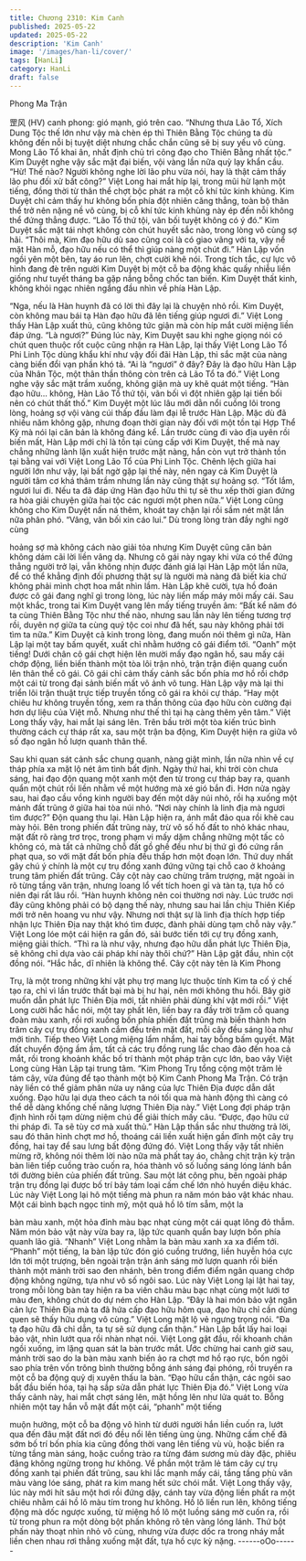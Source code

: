 ```yaml
---
title: Chương 2310: Kim Canh
published: 2025-05-22
updated: 2025-05-22
description: 'Kim Canh'
image: '/images/han-li/cover/'
tags: [HanLi]
category: HanLi
draft: false
---
```


Phong Ma Trận

罡风 (HV) canh phong: gió mạnh, gió trên cao.
“Nhưng thưa Lão Tổ, Xích Dung Tộc thế lớn như vậy mà chèn ép
thì Thiên Bằng Tộc chúng ta dù không đến nỗi bị tuyệt diệt nhưng
chắc chắn cũng sẽ bị suy yếu vô cùng. Mong Lão Tổ khai ân, nhất
định chủ trì công đạo cho Thiên Bằng nhất tộc.” Kim Duyệt nghe
vậy sắc mặt đại biến, vội vàng lần nữa quỳ lạy khẩn cầu.
“Hừ! Thế nào? Người không nghe lời lão phu vừa nói, hay là thật
cảm thấy lão phu đối xử bất công?” Việt Long hai mắt híp lại,
trong mũi hừ lạnh một tiếng, đồng thời từ thân thể chợt bộc phát
ra một cỗ khí tức kinh khủng.
Kim Duyệt chỉ cảm thấy hư không bốn phía đột nhiên căng thẳng,
toàn bộ thân thể trở nên nặng nề vô cùng, bị cỗ khí tức kinh
khủng này ép đến nỗi không thể đứng thẳng được.
“Lão Tổ thứ tội, vãn bối tuyệt không có ý đó.” Kim Duyệt sắc mặt
tái nhợt không còn chút huyết sắc nào, trong lòng vô cùng sợ hãi.
“Thôi mà, Kim đạo hữu dù sao cũng coi là có giao vãng với ta,
vậy nể mặt Hàn mỗ, đạo hữu nếu có thể thì giúp nàng một chút
đi.” Hàn Lập vốn ngồi yên một bên, tay áo run lên, chợt cười khẽ
nói.
Trong tích tắc, cự lực vô hình đang đè trên người Kim Duyệt bị
một cỗ ba động khác quấy nhiễu liền giống như tuyết tháng ba
gặp nắng bỗng chốc tan biến.
Kim Duyệt thất kinh, không khỏi ngạc nhiên ngẩng đầu nhìn về
phía Hàn Lập.

“Nga, nếu là Hàn huynh đã có lời thì đây lại là chuyện nhỏ rồi.
Kim Duyệt, còn không mau bái tạ Hàn đạo hữu đã lên tiếng giúp
ngươi đi.” Việt Long thấy Hàn Lập xuất thủ, cũng không tức giận
mà còn híp mắt cười miệng liền đáp ứng.
“Là ngươi?”
Đúng lúc này, Kim Duyệt sau khi nghe giọng nói có chút quen
thuộc rốt cuộc cũng nhận ra Hàn Lập, lại thấy Việt Long Lão Tổ
Phi Linh Tộc dùng khẩu khí như vậy đối đãi Hàn Lập, thì sắc mặt
của nàng càng biến đổi vạn phần khó tả.
“Ai là “ngươi” ở đây? Đây là đạo hữu Hàn Lập của Nhân Tộc, một
thân thần thông còn trên cả Lão Tổ ta đó.” Việt Long nghe vậy sắc
mặt trầm xuống, không giận mà uy khẽ quát một tiếng.
“Hàn đạo hữu… không, Hàn Lão Tổ thứ tội, vãn bối vì đột nhiên
gặp lại tiền bối nên có chút thất thố.” Kim Duyệt một lúc lâu mới
dằn nổi cuồng lôi trong lòng, hoảng sợ vội vàng cúi thấp đầu làm
đại lễ trước Hàn Lập.
Mặc dù đã nhiều năm không gặp, nhưng đoạn thời gian này đối
với một tồn tại Hợp Thể Kỳ mà nói lại căn bản là không đáng kể.
Lần trước cùng đi vào địa uyên rồi biến mất, Hàn Lập mới chỉ là
tồn tại cùng cấp với Kim Duyệt, thế mà nay chẳng những lành lặn
xuất hiện trước mặt nàng, hắn còn vụt trở thành tồn tại bằng vai
với Việt Long Lão Tổ của Phi Linh Tộc.
Chênh lệch giữa hai người lớn như vậy, lại bất ngờ gặp lại thế
này, nên ngay cả Kim Duyệt là người tâm cơ khá thâm trầm
nhưng lần này cũng thật sự hoảng sợ.
“Tốt lắm, ngươi lui đi. Nếu ta đã đáp ứng Hàn đạo hữu thì tự sẽ
thu xếp thời gian đứng ra hòa giải chuyện giữa hai tộc các ngươi
một phen nữa.” Việt Long cũng không cho Kim Duyệt nấn ná
thêm, khoát tay chặn lại rồi sầm nét mặt lần nữa phân phó.
“Vâng, vãn bối xin cáo lui.” Dù trong lòng tràn đầy nghi ngờ cùng

hoảng sợ mà không cách nào giải tỏa nhưng Kim Duyệt cũng căn
bản không dám cãi lời liền vâng dạ.
Nhưng cô gái này ngay khi vừa có thể đứng thẳng người trở lại,
vẫn không nhịn được đánh giá lại Hàn Lập một lần nữa, để có thể
khẳng định đối phương thật sự là người mà nàng đã biết kia chứ
không phải mình chợt hoa mắt nhìn lầm.
Hàn Lập khẽ cười, tựa hồ đoán được cô gái đang nghĩ gì trong
lòng, lúc này liền mấp máy môi mấy cái.
Sau một khắc, trong tai Kim Duyệt vang lên mấy tiếng truyền âm:
“Bất kể năm đó ta cùng Thiên Bằng Tộc như thế nào, nhưng sau
lần này lên tiếng tương trợ rồi, duyên nợ giữa ta cùng quý tộc coi
như đã hết, sau này không phải tới tìm ta nữa.”
Kim Duyệt cả kinh trong lòng, đang muốn nói thêm gì nữa, Hàn
Lập lại một tay bấm quyết, xuất chỉ nhằm hướng cô gái điểm tới.
“Oanh” một tiếng!
Dưới chân cô gái chợt hiện lên mười mấy đạo ngân hồ, sau mấy
cái chớp động, liền biến thành một tòa lôi trận nhỏ, trận trận điện
quang cuốn lên thân thể cô gái.
Cô gái chỉ cảm thấy cảnh sắc bốn phía mơ hồ rồi chớp một cái từ
trong đại sảnh biến mất vô ảnh vô tung.
Hàn Lập vậy mà lại thi triển lôi trận thuật trực tiếp truyền tống cô
gái ra khỏi cự tháp.
“Hay một chiêu hư không truyền tống, xem ra thần thông của đạo
hữu còn cường đại hơn dự liệu của Việt mỗ. Nhưng như thế thì tại
hạ càng thêm yên tâm.” Việt Long thấy vậy, hai mắt lại sáng lên.
Trên bầu trời một tòa kiến trúc bình thường cách cự tháp rất xa,
sau một trận ba động, Kim Duyệt hiện ra giữa vô số đạo ngân hồ
lượn quanh thân thể.

Sau khi quan sát cảnh sắc chung quanh, nàng giật mình, lần nữa
nhìn về cự tháp phía xa mặt lộ nét âm tình bất định.
Ngày thứ hai, khi trời còn chưa sáng, hai đạo độn quang một
xanh một đen từ trong cự tháp bay ra, quanh quẩn một chút rồi
liền nhằm về một hướng mà xé gió bắn đi.
Hơn nửa ngày sau, hai đạo cầu vồng kinh người bay đến một dãy
núi nhỏ, rồi hạ xuống một mảnh đất trũng ở giữa hai tòa núi nhỏ.
“Nơi này chính là linh địa mà ngươi tìm được?”
Độn quang thu lại. Hàn Lập hiện ra, ánh mắt đảo qua rồi khẽ cau
mày hỏi.
Bên trong phiến đất trũng này, trừ vô số hố đất to nhỏ khác nhau,
mặt đất rõ ràng trơ trọc, trong phạm vi mấy dặm chẳng những
một tấc cỏ không có, mà tất cả những chỗ đất gồ ghề đều như bị
thứ gì đó cứng rắn phạt qua, so với mặt đất bốn phía đều thấp
hơn một đoạn lớn.
Thứ duy nhất gây chú ý chính là một cự trụ đồng xanh đứng vững
tại chỗ cao ở khoảng trung tâm phiến đất trũng.
Cây cột này cao chừng trăm trượng, mặt ngoài in rõ từng tầng
văn trận, nhưng loang lổ vết tích hoen gỉ và tàn tạ, tựa hồ có niên
đại rất lâu rồi.
“Hàn huynh không nên coi thường nơi này. Lúc trước nơi đây
cũng không phải có bộ dạng thế này, nhưng sau hai lần chịu
Thiên Kiếp mới trở nên hoang vu như vậy. Nhưng nơi thật sự là
linh địa thích hợp tiếp nhận lực Thiên Địa nay thật khó tìm được,
đành phải dùng tạm chỗ này vậy.” Việt Long lóe một cái hiện ra
gần đó, sải bước tiến tới cự trụ đồng xanh, miệng giải thích.
“Thì ra là như vậy, nhưng đạo hữu dẫn phát lực Thiên Địa, sẽ
không chỉ dựa vào cái pháp khí này thôi chứ?” Hàn Lập gật đầu,
nhìn cột đồng nói.
“Hắc hắc, dĩ nhiên là không thể. Cây cột này tên là Kim Phong

Trụ, là một trong những khí vật phụ trợ mang lực thuộc tính Kim ta
cố ý chế tạo ra, chỉ vì lần trước thất bại mà bị hư hại, nên mới
không thu hồi. Bây giờ muốn dẫn phát lực Thiên Địa mới, tất
nhiên phải dùng khí vật mới rồi.” Việt Long cười hắc hắc nói, một
tay phất lên, liền bay ra đầy trời trăm cỗ quang đoàn màu xanh,
rồi rơi xuống bốn phía phiến đất trũng mà biến thành hơn trăm
cây cự trụ đồng xanh cắm đều trên mặt đất, mỗi cây đều sáng lòa
như mới tinh.
Tiếp theo Việt Long miệng lẩm nhẩm, hai tay bỗng bấm quyết.
Mặt đất chuyển động ầm ầm, tất cả các trụ đồng rung lắc chao
đảo đến hoa cả mắt, rồi trong khoảnh khắc bố trí thành một pháp
trận cực lớn, bao vây Việt Long cùng Hàn Lập tại trung tâm.
“Kim Phong Trụ tổng cộng một trăm lẻ tám cây, vừa đúng để tạo
thành một bộ Kim Canh Phong Ma Trận. Có trận này liền có thể
giảm phân nửa uy năng của lực Thiên Địa được dẫn dắt xuống.
Đạo hữu lại dựa theo cách ta nói tối qua mà hành động thì càng
có thể dễ dàng khống chế năng lượng Thiên Địa này.” Việt Long
đợi pháp trận định hình rồi tạm dừng niệm chú để giải thích mấy
câu.
“Được, đạo hữu cứ thi pháp đi. Ta sẽ tùy cơ mà xuất thủ.” Hàn
Lập thần sắc như thường trả lời, sau đó thân hình chợt mơ hồ,
thoáng cái liền xuất hiện gần đỉnh một cây trụ đồng, hai tay để
sau lưng bất động đứng đó.
Việt Long thấy vậy tất nhiên mừng rỡ, không nói thêm lời nào nữa
mà phất tay áo, chằng chịt trận kỳ trận bàn liên tiếp cuồng trào
cuốn ra, hóa thành vô số luống sáng lóng lánh bắn tới đường biên
của phiến đất trũng.
Sau một lát công phu, bên ngoài pháp trận trụ đồng lại được bố trí
bảy tám loại cấm chế lớn nhỏ huyền diệu khác.
Lúc này Việt Long lại hô một tiếng mà phun ra năm món bảo vật
khác nhau.
Một cái bình bạch ngọc tinh mỹ, một quả hồ lô tím sẫm, một la

bàn màu xanh, một hỏa đỉnh màu bạc nhạt cùng một cái quạt lông
đỏ thẫm.
Năm món bảo vật này vừa bay ra, lập tức quanh quẩn bay lượn
bốn phía quanh lão giả.
“Nhanh”
Việt Long nhằm la bàn màu xanh xa xa điểm tới.
“Phanh” một tiếng, la bàn lập tức đón gió cuồng trướng, liền
huyễn hóa cực lớn tới một trượng, bên ngoài trận trận ánh sáng
mờ lượn quanh rồi biến thành một mảnh trời sao đen nhánh, bên
trong điểm điểm ngân quang chớp động không ngừng, tựa như
vô số ngôi sao.
Lúc này Việt Long lại lật hai tay, trong mỗi lòng bàn tay hiện ra ba
viên châu màu bạc nhạt cùng một lưới tơ màu đen, không chút do
dự ném cho Hàn Lập.
“Đây là hai món bảo vật ngăn cản lực Thiên Địa mà ta đã hứa cấp
đạo hữu hôm qua, đạo hữu chỉ cần dùng quen sẽ thấy hữu dụng
vô cùng.” Việt Long mặt lộ vẻ ngưng trọng nói.
“Đa tạ đạo hữu đã chỉ dẫn, ta tự sẽ sử dụng cẩn thận.” Hàn Lập
bắt lấy hai loại bảo vật, nhìn lướt qua rồi nhàn nhạt nói.
Việt Long gật đầu, rồi khoanh chân ngồi xuống, im lặng quan sát
la bàn trước mắt.
Ước chừng hai canh giờ sau, mảnh trời sao do la bàn màu xanh
biến ảo ra chợt mơ hồ rạo rực, bốn ngôi sao phía trên vốn trông
bình thường bỗng ánh sáng đại phóng, rồi truyền ra một cỗ ba
động quỷ dị xuyên thấu la bàn.
“Đạo hữu cẩn thận, các ngôi sao bắt đầu biến hóa, tại hạ sắp sửa
dẫn phát lực Thiên Địa đó.” Việt Long vừa thấy cảnh này, hai mắt
chợt sáng lên, mặt hồng lên như lửa quát to.
Bỗng nhiên một tay hắn vỗ mặt đất một cái, “phanh” một tiếng

muộn hưởng, một cỗ ba động vô hình từ dưới người hắn liền
cuốn ra, lướt qua đến đâu mặt đất nơi đó đều nổi lên tiếng ùng
ùng.
Những cấm chế đã sớm bố trí bốn phía kia cũng đồng thời vang
lên tiếng vù vù, hoặc biến ra từng tầng màn sáng, hoặc cuồng
trào ra từng đám sương mù dày đặc, phiêu đãng không ngừng
trong hư không.
Về phần một trăm lẻ tám cây cự trụ đồng xanh tại phiến đất trũng,
sau khi lắc mạnh mấy cái, tầng tầng phù văn màu vàng lóe sáng,
phát ra kim mang hết sức chói mắt.
Việt Long thấy vậy, lúc này mới hít sâu một hơi rồi đứng dậy, cánh
tay vừa động liền phất ra một chiêu nhằm cái hồ lô màu tím trong
hư không.
Hồ lô liền run lên, không tiếng động mà dốc ngược xuống, từ
miệng hồ lô một luồng sáng mờ cuốn ra, rồi từ trong phun ra một
dòng bột phấn không rõ tên vàng lóng lánh.
Thứ bột phấn này thoạt nhìn nhỏ vô cùng, nhưng vừa được dốc
ra trong nháy mắt liền chen nhau rơi thẳng xuống mặt đất, tựa hồ
cực kỳ nặng.
------oOo------
